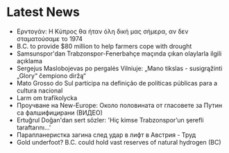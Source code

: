 # Latest News
-  Ερντογάν: Η Κύπρος θα ήταν όλη δική μας σήμερα, αν δεν σταματούσαμε το 1974
-  B.C. to provide $80 million to help farmers cope with drought
-  Samsunspor'dan Trabzonspor-Fenerbahçe maçında çıkan olaylarla ilgili açıklama
-  Sergejus Maslobojevas po pergalės Vilniuje: „Mano tikslas - susigrąžinti „Glory“ čempiono diržą“
-  Mato Grosso do Sul participa na definição de políticas públicas para a cultura nacional
-  Larm om trafikolycka
-  Проучване на New-Europe: Около половината от гласовете за Путин са фалшифицирани (ВИДЕО)
-  Ertuğrul Doğan'dan sert sözler: 'Hiç kimse Trabzonspor’un şerefli taraftarını...'
-  Парапланеристка загина след удар в лифт в Австрия - Труд
-  Gold underfoot? B.C. could hold vast reserves of natural hydrogen (BC)
